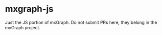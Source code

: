 # mxgraph-js

Just the JS portion of mxGraph. Do not submit PRs here, they belong in the mxGraph project.
